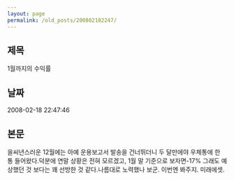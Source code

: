 ```yaml
---
layout: page
permalink: /old_posts/200802182247/
---
```


## 제목
1월까지의 수익률

## 날짜
2008-02-18 22:47:46

## 본문
을씨년스러운 12월에는 아예 운용보고서 발송을 건너뛰더니 두 달만에야 우체통에 한 통 들어왔다.덕분에 연말 상황은 전혀 모르겠고, 1월 말 기준으로 보자면-17%
그래도 예상했던 것 보다는 꽤 선방한 것 같다.나름대로 노력했나 보군. 이번엔 봐주지. 미래에셋.